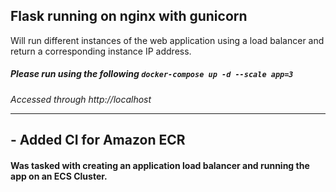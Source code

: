 ## Flask running on nginx with gunicorn

Will run different instances of the web application using a load balancer and return a corresponding instance IP address.
##### Please run using the following `docker-compose up -d --scale app=3`
*Accessed through http://localhost*


<hr>

## -  Added CI for Amazon ECR
#### Was tasked with creating an application load balancer and running the app on an ECS Cluster.
